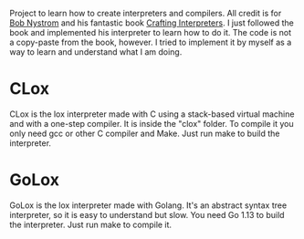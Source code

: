 Project to learn how to create interpreters and compilers. All credit is for [Bob Nystrom](https://github.com/munificent) and his fantastic book [Crafting Interpreters](https://www.amazon.es/Crafting-Interpreters-Robert-Nystrom/dp/0990582930/ref=sr_1_1?keywords=crafting+interpreters&qid=1644166558&sprefix=crafting+interpre%2Caps%2C99&sr=8-1). I just followed the book and implemented his interpreter to learn how to do it. The code is not a copy-paste from the book, however. I tried to implement it by myself as a way to learn and understand what I am doing. 

# CLox
CLox is the lox interpreter made with C using a stack-based virtual machine and with a one-step compiler. It is inside the "clox" folder. To compile it you only need gcc or other C compiler and Make. Just run make to build the interpreter.

# GoLox
GoLox is the lox interpreter made with Golang. It's an abstract syntax tree interpreter, so it is easy to understand but slow. You need Go 1.13 to build the interpreter. Just run make to compile it.
